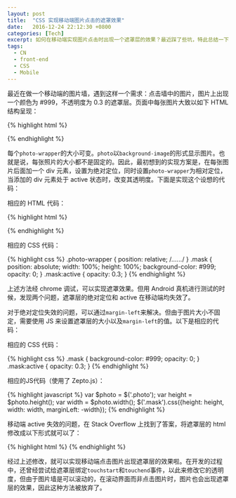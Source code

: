 ```yaml
---
layout: post
title:  "CSS 实现移动端图片点击的遮罩效果"
date:   2016-12-24 22:12:30 +0800
categories: [Tech]
excerpt: 如何在移动端实现图片点击时出现一个遮罩层的效果？最近踩了些坑，特此总结一下。
tags:
  - CN
  - front-end
  - CSS
  - Mobile
---
```


最近在做一个移动端的图片墙，遇到这样一个需求：点击墙中的图片，图片上出现一个颜色为 #999，不透明度为 0.3 的遮罩层。页面中每张图片大致以如下 HTML 结构呈现：

{% highlight html %}
<div class="photo-wrapper">
	<div class="photo"></div>
</div>
{% endhighlight %}

每个`photo-wrapper`的大小可变。`photo`以`background-image`的形式显示图片。也就是说，每张照片的大小都不是固定的。因此，最初想到的实现方案是，在每张图片后面加一个 div 元素，设置为绝对定位，同时设置`photo-wrapper`为相对定位，当添加的 div 元素处于 active 状态时，改变其透明度。下面是实现这个设想的代码：

相应的 HTML 代码：

{% highlight html %}
<div class="photo-wrapper">
	<div class="photo"></div>
	<div class="mask"></div>
</div>
{% endhighlight %}

相应的 CSS 代码：

{% highlight css %}
.photo-wrapper {
	position: relative;
	/*......*/
}
.mask {
	position: absolute;
	width: 100%;
	height: 100%;
	background-color: #999;
	opacity: 0;
}
.mask:active {
	opacity: 0.3;
}
{% endhighlight %}

上述方法经 chrome 调试，可以实现遮罩效果。但用 Android 真机进行测试的时候，发现两个问题，遮罩层的绝对定位和 active 在移动端均失效了。

对于绝对定位失效的问题，可以通过`margin-left`来解决。但由于图片大小不固定，需要使用 JS 来设置遮罩层的大小以及`margin-left`的值。以下是相应的代码：

相应的 CSS 代码：

{% highlight css %}
.mask {
	background-color: #999;
	opacity: 0;
}
.mask:active {
	opacity: 0.3;
}
{% endhighlight %}

相应的JS代码（使用了 Zepto.js）：

{% highlight javascript %}
var $photo = $('.photo');
var height = $photo.height();
var width = $photo.width();
$('.mask').css({height: height, width: width, marginLeft: -width});
{% endhighlight %}

移动端 active 失效的问题，在 Stack Overflow 上找到了答案，将遮罩层的 html 修改成以下形式就可以了：

{% highlight html %}
<a class="mask" href="javascript:void(0);" ontouchstart="return true;"></a>
{% endhighlight %}

经过上述修改，就可以实现移动端点击图片出现遮罩层的效果啦。在开发的过程中，还曾经尝试给遮罩层绑定`touchstart`和`touchend`事件，以此来修改它的透明度，但由于图片墙是可以滚动的，在滚动界面而非点击图片时，图片也会出现遮罩层的效果，因此这种方法被放弃了。